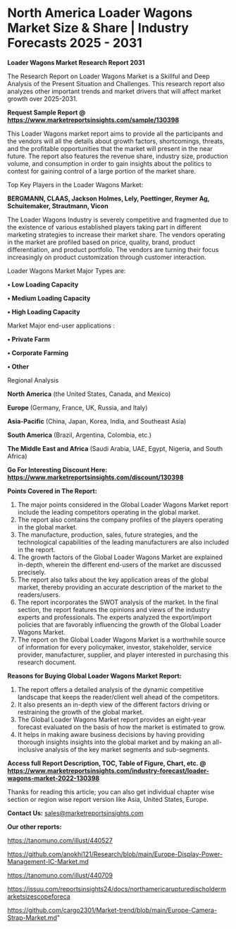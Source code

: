 # North America Loader Wagons Market Size & Share | Industry Forecasts 2025 - 2031

<strong>Loader Wagons Market Research Report 2031</strong>

The Research Report on Loader Wagons Market is a Skillful and Deep Analysis of the Present Situation and Challenges. This research report also analyzes other important trends and market drivers that will affect market growth over 2025-2031.

<strong>Request Sample Report @ <a href=https://www.marketreportsinsights.com/sample/130398>https://www.marketreportsinsights.com/sample/130398</a></strong>

This Loader Wagons market report aims to provide all the participants and the vendors will all the details about growth factors, shortcomings, threats, and the profitable opportunities that the market will present in the near future. The report also features the revenue share, industry size, production volume, and consumption in order to gain insights about the politics to contest for gaining control of a large portion of the market share.

Top Key Players in the Loader Wagons Market:

<strong>BERGMANN, CLAAS, Jackson Holmes, Lely, Poettinger, Reymer Ag, Schuitemaker, Strautmann, Vicon</strong>

The Loader Wagons Industry is severely competitive and fragmented due to the existence of various established players taking part in different marketing strategies to increase their market share. The vendors operating in the market are profiled based on price, quality, brand, product differentiation, and product portfolio. The vendors are turning their focus increasingly on product customization through customer interaction.

Loader Wagons Market Major Types are:

<strong>• Low Loading Capacity

• Medium Loading Capacity

• High Loading Capacity</strong>

Market Major end-user applications :

<strong>• Private Farm

• Corporate Farming

• Other</strong>

Regional Analysis

</u><strong><b>North America</b></strong> (the United States, Canada, and Mexico)

<strong><b>Europe </b></strong>(Germany, France, UK, Russia, and Italy)

<strong><b>Asia-Pacific</b></strong> (China, Japan, Korea, India, and Southeast Asia)

<strong><b>South America</b></strong> (Brazil, Argentina, Colombia, etc.)

<strong><b>The Middle East and Africa</b></strong> (Saudi Arabia, UAE, Egypt, Nigeria, and South Africa)

<strong>Go For Interesting Discount Here: <a href=https://www.marketreportsinsights.com/discount/130398>https://www.marketreportsinsights.com/discount/130398</a></strong>

<strong>Points Covered in The Report:</strong>
<ol>
  <li>The major points considered in the Global Loader Wagons Market report include the leading competitors operating in the global market.</li>
  <li>The report also contains the company profiles of the players operating in the global market.</li>
  <li>The manufacture, production, sales, future strategies, and the technological capabilities of the leading manufacturers are also included in the report.</li>
  <li>The growth factors of the Global Loader Wagons Market are explained in-depth, wherein the different end-users of the market are discussed precisely.</li>
  <li>The report also talks about the key application areas of the global market, thereby providing an accurate description of the market to the readers/users.</li>
  <li>The report incorporates the SWOT analysis of the market. In the final section, the report features the opinions and views of the industry experts and professionals. The experts analyzed the export/import policies that are favorably influencing the growth of the Global Loader Wagons Market.</li>
  <li>The report on the Global Loader Wagons Market is a worthwhile source of information for every policymaker, investor, stakeholder, service provider, manufacturer, supplier, and player interested in purchasing this research document.</li>
</ol>
<strong>Reasons for Buying Global Loader Wagons Market Report:</strong>

<ol>
  <li>The report offers a detailed analysis of the dynamic competitive landscape that keeps the reader/client well ahead of the competitors.</li>
  <li>It also presents an in-depth view of the different factors driving or restraining the growth of the global market.</li>
  <li>The Global Loader Wagons Market report provides an eight-year forecast evaluated on the basis of how the market is estimated to grow.</li>
  <li>It helps in making aware business decisions by having providing thorough insights insights into the global market and by making an all-inclusive analysis of the key market segments and sub-segments.</li>
</ol>
<strong>Access full Report Description, TOC, Table of Figure, Chart, etc. @ <a href=https://www.marketreportsinsights.com/industry-forecast/loader-wagons-market-2022-130398>https://www.marketreportsinsights.com/industry-forecast/loader-wagons-market-2022-130398</a></strong>


Thanks for reading this article; you can also get individual chapter wise section or region wise report version like Asia, United States, Europe.

<strong>Contact Us:</strong>
sales@marketreportsinsights.com

<strong>Our other reports:</strong>

<a href=https://tanomuno.com/illust/440527>https://tanomuno.com/illust/440527</a>

<a href=https://github.com/anokhi121/Research/blob/main/Europe-Display-Power-Management-IC-Market.md>https://github.com/anokhi121/Research/blob/main/Europe-Display-Power-Management-IC-Market.md</a>

<a href=https://tanomuno.com/illust/440709>https://tanomuno.com/illust/440709</a>

<a href=https://issuu.com/reportsinsights24/docs/northamericarupturedischoldermarketsizescopeforeca>https://issuu.com/reportsinsights24/docs/northamericarupturedischoldermarketsizescopeforeca</a>

<a href=https://github.com/cargo2301/Market-trend/blob/main/Europe-Camera-Strap-Market.md>https://github.com/cargo2301/Market-trend/blob/main/Europe-Camera-Strap-Market.md</a>"
